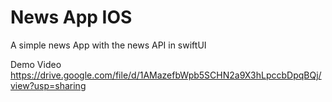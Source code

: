 # News App IOS
A simple news App with the news API in swiftUI

Demo Video
https://drive.google.com/file/d/1AMazefbWpb5SCHN2a9X3hLpccbDpqBQj/view?usp=sharing
